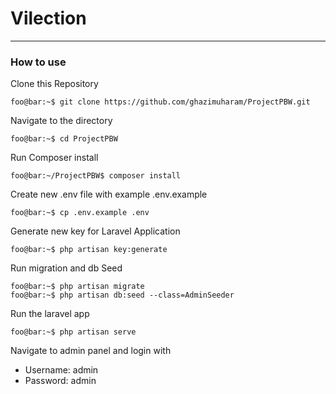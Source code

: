 # Vilection
---

### How to use

Clone this Repository
```console
foo@bar:~$ git clone https://github.com/ghazimuharam/ProjectPBW.git
```
Navigate to the directory
```console
foo@bar:~$ cd ProjectPBW
```
Run Composer install
```console
foo@bar:~/ProjectPBW$ composer install
```
Create new .env file with example .env.example
```console
foo@bar:~$ cp .env.example .env
```
Generate new key for Laravel Application
```console
foo@bar:~$ php artisan key:generate
```
Run migration and db Seed
```console
foo@bar:~$ php artisan migrate
foo@bar:~$ php artisan db:seed --class=AdminSeeder
```

Run the laravel app
```console
foo@bar:~$ php artisan serve
```
Navigate to admin panel and login with
- Username: admin
- Password: admin
